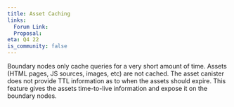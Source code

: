 ```yaml
---
title: Asset Caching
links:
  Forum Link:
  Proposal:
eta: Q4 22
is_community: false
---
```


Boundary nodes only cache queries for a very short amount of time. Assets (HTML pages, JS sources, images, etc) are not
cached. The asset canister does not provide TTL information as to when the assets should expire. This feature gives the
assets time-to-live information and expose it on the boundary nodes.
